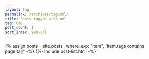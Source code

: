 ```yaml
---
layout: tag
permalink: /archives/tag/uml/
title: Posts tagged with uml
tag: uml
post_count: 1
sort_index: 998-uml
---
```

{% assign posts = site.posts | where_exp: "item", "item.tags contains page.tag" -%}
{%- include post-list.html -%}
